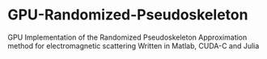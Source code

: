 # GPU-Randomized-Pseudoskeleton
GPU Implementation of the Randomized Pseudoskeleton Approximation method for electromagnetic scattering
Written in Matlab, CUDA-C and Julia
